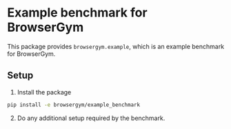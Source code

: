 # Example benchmark for BrowserGym

This package provides `browsergym.example`, which is an example benchmark for BrowserGym.

## Setup

1. Install the package
```sh
pip install -e browsergym/example_benchmark
```
2. Do any additional setup required by the benchmark.